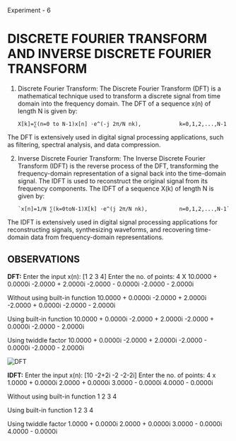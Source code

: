 Experiment - 6

# DISCRETE FOURIER TRANSFORM AND INVERSE DISCRETE FOURIER TRANSFORM

1. Discrete Fourier Transform:
The Discrete Fourier Transform (DFT) is a mathematical technique used to transform a discrete signal
from time domain into the frequency domain.
The DFT of a sequence x(n) of length N is given by:

    `X[k]=∑(n=0 to N-1)x[n] ⋅e^(-j 2π/N nk),            k=0,1,2,...,N-1`

The DFT is extensively used in digital signal processing applications, such as filtering, spectral analysis,
and data compression.

2. Inverse Discrete Fourier Transform:
The Inverse Discrete Fourier Transform (IDFT) is the reverse process of the DFT, transforming the
frequency-domain representation of a signal back into the time-domain signal. The IDFT is used to
reconstruct the original signal from its frequency components.
The IDFT of a sequence X(k) of length N is given by:

       `x[n]=1/N ∑(k=0toN-1)X[k] ⋅e^(j 2π/N nk),          n=0,1,2,...,N-1`

The IDFT is extensively used in digital signal processing applications for reconstructing signals, 
synthesizing waveforms, and recovering time-domain data from frequency-domain representations.

## OBSERVATIONS

**DFT:**
Enter the input x(n): [1 2 3 4]
Enter the no. of points: 4
X
  10.0000 + 0.0000i
  -2.0000 + 2.0000i
  -2.0000 - 0.0000i
  -2.0000 - 2.0000i

Without using built-in function
  10.0000 + 0.0000i
  -2.0000 + 2.0000i
  -2.0000 + 0.0000i
  -2.0000 - 2.0000i

Using built-in function
  10.0000 + 0.0000i  -2.0000 + 2.0000i  -2.0000 + 0.0000i  -2.0000 - 2.0000i

Using twiddle factor
  10.0000 + 0.0000i  -2.0000 + 2.0000i  -2.0000 - 0.0000i  -2.0000 - 2.0000i

 
![DFT]("C:\Users\Bhadra\Desktop\Exp_6.jpg")


**IDFT:**
Enter the input x(n): [10 -2+2i -2 -2-2i]
Enter the no. of points: 4
x
   1.0000 + 0.0000i
   2.0000 + 0.0000i
   3.0000 - 0.0000i
   4.0000 - 0.0000i

Without using built-in function
     1
     2
     3
     4

Using built-in function
     1     2     3     4

Using twiddle factor
   1.0000 + 0.0000i   2.0000 + 0.0000i   3.0000 - 0.0000i   4.0000 - 0.0000i


